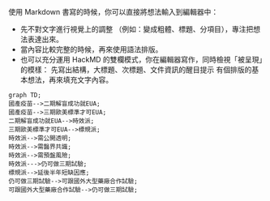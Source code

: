 使用 Markdown 書寫的時候，你可以直接將想法輸入到編輯器中：

* 先不對文字進行視覺上的調整 （例如：變成粗體、標題、分項目），專注把想法表達出來。
* 當內容比較完整的時候，再來使用語法排版。
* 也可以充分運用 HackMD 的雙欄模式，你在編輯器寫作，同時檢視「被呈現」的模樣：
  先寫出結構，大標題、次標題、文件資訊的醒目提示
  有個排版的基本想法，再來填充文字內容。






``` mermaid
graph TD;
國產疫苗-->二期解盲成功就EUA;
國產疫苗-->三期歐美標準才可EUA;
二期解盲成功就EUA-->時效派;
三期歐美標準才可EUA-->標規派;
時效派-->需公開透明;
時效派-->需醫界共識;
時效派-->需預盤風險;
時效派--->仍可做三期試驗;
標規派-->延後半年短缺因應;
仍可做三期試驗-->可跟國外大型藥廠合作試驗;
可跟國外大型藥廠合作試驗-->仍可做三期試驗;
```

